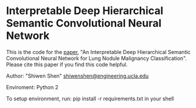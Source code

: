 # Interpretable Deep Hierarchical Semantic Convolutional Neural Network
This is the code for the [paper](https://arxiv.org/abs/1806.00712), "An Interpretable Deep Hierarchical Semantic Convolutional Neural Network for Lung Nodule Malignancy Classification". Please cite this paper if you find this code helpful.

Author: "Shiwen Shen" shiwenshen@engineering.ucla.edu 

Enviroment: Python 2

To setup environment, run: pip install -r requirements.txt in your shell
